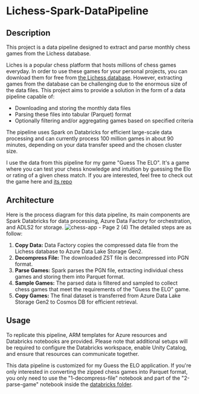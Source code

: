 # Lichess-Spark-DataPipeline

## Description
This project is a data pipeline designed to extract and parse monthly chess games from the Lichess database.

Liches is a popular chess platform that hosts millions of chess games everyday. In order to use these games for your personal projects, you can download them for free from [the Lichess database](https://database.lichess.org/). However, extracting games from the database can be challenging due to the enormous size of the data files. This project aims to provide a solution in the form of a data pipeline capable of:
- Downloading and storing the monthly data files
- Parsing these files into tabular (Parquet) format
- Optionally filtering and/or aggregating games based on specified criteria

The pipeline uses Spark on Databricks for efficient large-scale data processing and can currently process 100 million games in about 90 minutes, depending on your data transfer speed and the chosen cluster size.

I use the data from this pipeline for my game "Guess The ELO". It's a game where you can test your chess knowledge and intuition by guessing the Elo or rating of a given chess match. If you are interested, feel free to check out the game here and [its repo](https://github.com/hieuimba/Guess-The-ELO) 

## Architecture
Here is the process diagram for this data pipeline, its main components are Spark Databricks for data processing, Azure Data Factory for orchestration, and ADLS2 for storage.
![chess-app - Page 2 (4)](https://github.com/user-attachments/assets/89c9022f-ee65-4ffc-adc9-438bd2830970)
The detailed steps are as follow:
1. **Copy Data:** Data Factory copies the compressed data file from the Lichess database to Azure Data Lake Storage Gen2. 
2. **Decompress File:** The downloaded ZST file is decompressed into PGN format.
3. **Parse Games:** Spark parses the PGN file, extracting individual chess games and storing them into Parquet format.
4. **Sample Games:** The parsed data is filtered and sampled to collect chess games that meet the requirements of the "Guess the ELO" game.
5. **Copy Games:** The final dataset is transferred from Azure Data Lake Storage Gen2 to Cosmos DB for efficient retrieval.

## Usage
To replicate this pipeline, ARM templates for Azure resources and Databricks notebooks are provided. 
Please note that additional setups will be required to configure the Databricks workspace, enable Unity Catalog, and ensure that resources can communicate together.

This data pipeline is customized for my Guess the ELO application. If you're only interested in converting the zipped chess games into Parquet format, you only need to use the "1-decompress-file" notebook and part of the "2-parse-game" notebook inside the [databricks folder](https://github.com/hieuimba/Lichess-Spark-DataPipeline/tree/main/databricks).
